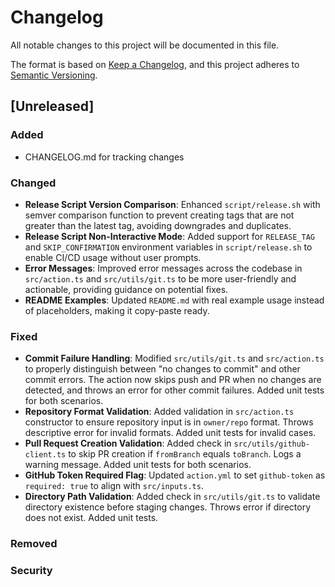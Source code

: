 # Changelog

All notable changes to this project will be documented in this file.

The format is based on [Keep a Changelog](https://keepachangelog.com/en/1.0.0/),
and this project adheres to
[Semantic Versioning](https://semver.org/spec/v2.0.0.html).

## [Unreleased]

### Added

- CHANGELOG.md for tracking changes

### Changed

- **Release Script Version Comparison**: Enhanced `script/release.sh` with
  semver comparison function to prevent creating tags that are not greater than
  the latest tag, avoiding downgrades and duplicates.
- **Release Script Non-Interactive Mode**: Added support for `RELEASE_TAG` and
  `SKIP_CONFIRMATION` environment variables in `script/release.sh` to enable
  CI/CD usage without user prompts.
- **Error Messages**: Improved error messages across the codebase in
  `src/action.ts` and `src/utils/git.ts` to be more user-friendly and
  actionable, providing guidance on potential fixes.
- **README Examples**: Updated `README.md` with real example usage instead of
  placeholders, making it copy-paste ready.

### Fixed

- **Commit Failure Handling**: Modified `src/utils/git.ts` and `src/action.ts`
  to properly distinguish between "no changes to commit" and other commit
  errors. The action now skips push and PR when no changes are detected, and
  throws an error for other commit failures. Added unit tests for both
  scenarios.
- **Repository Format Validation**: Added validation in `src/action.ts`
  constructor to ensure repository input is in `owner/repo` format. Throws
  descriptive error for invalid formats. Added unit tests for invalid cases.
- **Pull Request Creation Validation**: Added check in
  `src/utils/github-client.ts` to skip PR creation if `fromBranch` equals
  `toBranch`. Logs a warning message. Added unit tests for both scenarios.
- **GitHub Token Required Flag**: Updated `action.yml` to set `github-token` as
  `required: true` to align with `src/inputs.ts`.
- **Directory Path Validation**: Added check in `src/utils/git.ts` to validate
  directory existence before staging changes. Throws error if directory does not
  exist. Added unit tests.

### Removed

### Security
